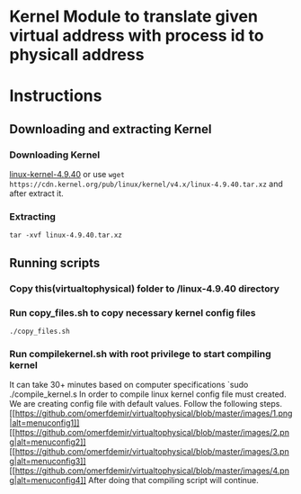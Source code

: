 
# Kernel Module to translate given virtual address with process id to physicall address

# Instructions
## Downloading and extracting Kernel
### Downloading Kernel
 [linux-kernel-4.9.40](https://cdn.kernel.org/pub/linux/kernel/v4.x/linux-4.9.40.tar.xz)
or use `wget https://cdn.kernel.org/pub/linux/kernel/v4.x/linux-4.9.40.tar.xz` and after extract it.
### Extracting
`tar -xvf linux-4.9.40.tar.xz`

## Running scripts
### Copy this(virtualtophysical) folder to /linux-4.9.40 directory

### Run copy_files.sh to copy necessary kernel config files
`./copy_files.sh`
### Run compilekernel.sh with root privilege to start compiling kernel
It can take 30+ minutes based on computer specifications
`sudo ./compile_kernel.s
In order to compile linux kernel config file must created. We are creating config file with default values.
Follow the following steps.
[[https://github.com/omerfdemir/virtualtophysical/blob/master/images/1.png|alt=menuconfig1]]
[[https://github.com/omerfdemir/virtualtophysical/blob/master/images/2.png|alt=menuconfig2]]
[[https://github.com/omerfdemir/virtualtophysical/blob/master/images/3.png|alt=menuconfig3]]
[[https://github.com/omerfdemir/virtualtophysical/blob/master/images/4.png|alt=menuconfig4]]
After doing that compiling script will continue.
